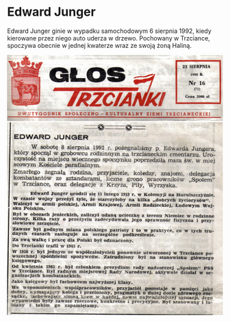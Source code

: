 # Edward Junger

Edward Junger ginie w wypadku samochodowym 6 sierpnia 1992, kiedy kierowane przez niego auto uderza w drzewo. Pochowany w Trzciance, spoczywa obecnie w jednej kwaterze wraz ze swoją żoną Haliną.

![image-1.jpg](image-1.jpg)
![image-2.jpg](image-2.jpg)
